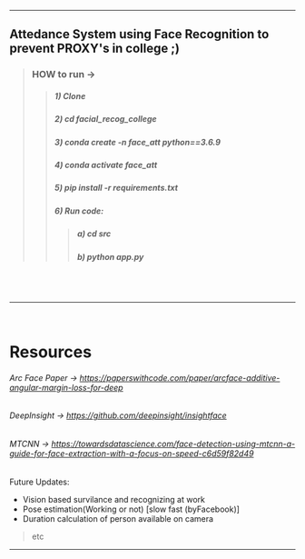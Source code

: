 --------------------------------
## Attedance System using Face Recognition to prevent PROXY's in college ;)
>### HOW to run -> 
>>##### 1) Clone
>>##### 2) cd facial_recog_college
>>##### 3) conda create -n face_att python==3.6.9
>>##### 4) conda activate face_att
>>##### 5) pip install -r requirements.txt
>>##### 6) Run code:
>>>##### a)  cd src  
>>>##### b) python app.py

<br>
<br>

---------------------------------------------------
<br>

# Resources 

###### Arc Face Paper -> https://paperswithcode.com/paper/arcface-additive-angular-margin-loss-for-deep
###### DeepInsight -> https://github.com/deepinsight/insightface
###### MTCNN -> https://towardsdatascience.com/face-detection-using-mtcnn-a-guide-for-face-extraction-with-a-focus-on-speed-c6d59f82d49

Future Updates: 
* Vision based survilance and recognizing at work
* Pose estimation(Working or not)  [slow fast (byFacebook)]
* Duration calculation of person available on camera
> etc
----------------------------------------------------
